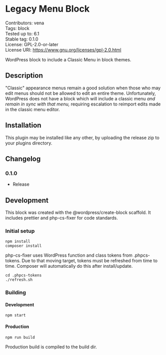 # Legacy Menu Block
Contributors:      vena\
Tags:              block\
Tested up to:      6.1\
Stable tag:        0.1.0\
License:           GPL-2.0-or-later\
License URI:       https://www.gnu.org/licenses/gpl-2.0.html

WordPress block to include a Classic Menu in block themes.

## Description

"Classic" appearance menus remain a good solution when those who
may edit menus should not be allowed to edit an entire theme.
Unfortunately, WordPress does not have a block which will include
a classic menu *and remain in sync with that menu,* requiring
escalation to reimport edits made in the classic menu editor.

## Installation

This plugin may be installed like any other, by uploading the
release zip to your plugins directory.

## Changelog

### 0.1.0
* Release

## Development

This block was created with the @wordpress/create-block scaffold. It
includes prettier and php-cs-fixer for code standards.

### Initial setup

```
npm install
composer install
```

php-cs-fixer uses WordPress function and class tokens from .phpcs-tokens.
Due to that moving target, tokens must be refreshed from time to time. Composer
will automatically do this after install/update.

```
cd .phpcs-tokens
./refresh.sh
```

### Building

#### Development
```
npm start
```

#### Production
```
npm run build
```

Production build is compiled to the build dir.